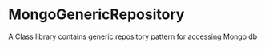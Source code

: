 # MongoGenericRepository
A Class library contains generic  repository pattern for accessing Mongo db
